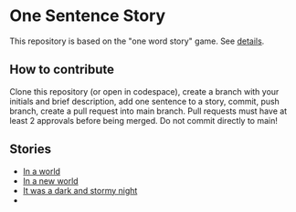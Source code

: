 # One Sentence Story
This repository is based on the "one word story" game. See [details](https://www.sbimprov.com/blog/2015/01/29/game-one-word-story). 

## How to contribute
Clone this repository (or open in codespace), create a branch with your initials and brief description, add one sentence to a story, commit, push branch, create a pull request into main branch. Pull requests must have at least 2 approvals before being merged. Do not commit directly to main!


## Stories

- [In a world](./in-a-world.md)
- [In a new world](./in-a-new-world.md)
- [It was a dark and stormy night](./it-was-a-dark-and-stormy-night.md)
- 